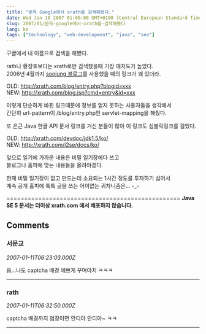 ```yaml
---
title: "문득 Google에서 xrath를 검색해봤다."
date: Wed Jan 10 2007 01:00:00 GMT+0100 (Central European Standard Time)
slug: 2007/01/문득-google에서-xrath를-검색해봤다
lang: ko
tags: ["technology", "web-development", "java", "seo"]
---
```


구글에서 내 이름으로 검색을 해봤다. 

rath나 황장호보다는 xrath로만 검색했을때 가장 매치도가 높았다.  
2006년 4월까지 [soojung 블로그](http://kldp.net/projects/soojung/)를 사용했을 때의 링크가 꽤 있더라.

OLD: http://xrath.com/blog/entry.php?blogid=xxx  
NEW: http://xrath.com/blog.jsp?cmd=entry&id=xxx  

이렇게 단순하게 바뀐 링크때문에 정보를 얻지 못하는 사용자들을 생각해서  
간단히 url-pattern이 /blog/entry.php인 servlet-mapping을 해줬다.

또 은근 Java 한글 API 문서 링크를 거신 분들이 많아 이 링크도 심볼릭링크를 걸었다.

OLD: http://xrath.com/devdoc/jdk1.5/ko/  
NEW: http://xrath.com/j2se/docs/ko/  

앞으로 일기에 가까운 내용은 비밀 일기장에다 쓰고   
블로그나 홈피에 맞는 내용들을 올려야겠다.

현재 비밀 일기장이 없고 만드는데 소요되는 1시간 정도를 투자하기 싫어서  
계속 공개 홈피에 툭툭 글을 쓰는 어이없는 귀차니즘은... -_-

=================================================
**Java SE 5 문서는 더이상 xrath.com 에서 배포하지 않습니다.**

## Comments

### 서문교
*2007-01-11T06:23:03.000Z*

음...나도 captcha 배경 예쁘게 꾸며야지 ㅋㅋㅋ

---

### rath
*2007-01-11T06:32:50.000Z*

captcha 배경까지 염장이면 안디야 안디야~ ㅋㅋ

---
